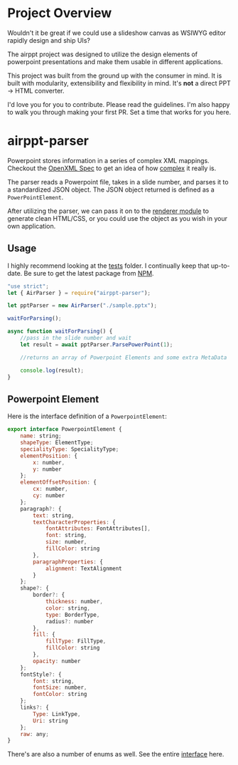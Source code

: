 # Project Overview

Wouldn't it be great if we could use a slideshow canvas as WSIWYG editor rapidly design and ship UIs?

The airppt project was designed to utilize the design elements of powerpoint presentations and make them usable in different applications.

This project was built from the ground up with the consumer in mind. It is built with modularity, extensibility and flexibility in mind. It's **not** a direct PPT -> HTML converter.

I'd love you for you to contribute. Please read the guidelines. I'm also happy to walk you through making your first PR. Set a time that works for you here.

# airppt-parser

Powerpoint stores information in a series of complex XML mappings. Checkout the [OpenXML Spec](https://www.ecma-international.org/news/TC45_current_work/OpenXML%20White%20Paper.pdf) to get an idea of how [complex](http://officeopenxml.com/anatomyofOOXML-pptx.php) it really is.

The parser reads a Powerpoint file, takes in a slide number, and parses it to a standardized JSON object. The JSON object returned is defined as a `PowerPointElement`.

After utilizing the parser, we can pass it on to the [renderer module](https://github.com/airpptx/airppt-renderer#readme) to generate clean HTML/CSS, or you could use the object as you wish in your own application.

## Usage

I highly recommend looking at the [tests](https://github.com/airpptx/airppt-parser/tree/master/tests) folder. I continually keep that up-to-date. Be sure to get the latest package from [NPM](https://www.npmjs.com/package/airppt-parser).

```javascript
"use strict";
let { AirParser } = require("airppt-parser");

let pptParser = new AirParser("./sample.pptx");

waitForParsing();

async function waitForParsing() {
	//pass in the slide number and wait
	let result = await pptParser.ParsePowerPoint(1);

	//returns an array of Powerpoint Elements and some extra MetaData

	console.log(result);
}
```

## Powerpoint Element

Here is the interface definition of a `PowerpointElement`:

```javascript
export interface PowerpointElement {
	name: string;
	shapeType: ElementType;
	specialityType: SpecialityType;
	elementPosition: {
		x: number,
		y: number
	};
	elementOffsetPosition: {
		cx: number,
		cy: number
	};
	paragraph?: {
		text: string,
		textCharacterProperties: {
			fontAttributes: FontAttributes[],
			font: string,
			size: number,
			fillColor: string
		},
		paragraphProperties: {
			alignment: TextAlignment
		}
	};
	shape?: {
		border?: {
			thickness: number,
			color: string,
			type: BorderType,
			radius?: number
		},
		fill: {
			fillType: FillType,
			fillColor: string
		},
		opacity: number
	};
	fontStyle?: {
		font: string,
		fontSize: number,
		fontColor: string
	};
	links?: {
		Type: LinkType,
		Uri: string
	};
	raw: any;
}
```

There's are also a number of enums as well. See the entire [interface](https://github.com/airpptx/airppt-models/blob/master/pptelement.d.ts) here.

